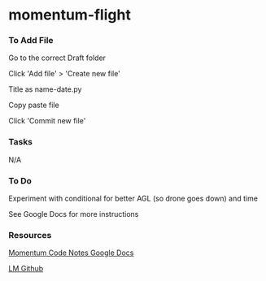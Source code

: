 # momentum-flight

### To Add File ###
Go to the correct Draft folder

Click 'Add file' > 'Create new file'

Title as name-date.py

Copy paste file

Click 'Commit new file'

### Tasks ###

N/A

### To Do ###

Experiment with conditional for better AGL (so drone goes down) and time

See Google Docs for more instructions

### Resources ###
[Momentum Code Notes Google Docs](https://docs.google.com/document/d/190yfrauW1Njj7F8keZMDoK98A8mNPiVudUl6i1_pmwU/edit?usp=sharing)

[LM Github](https://github.com/katabeta/lm-mit-momentum)
